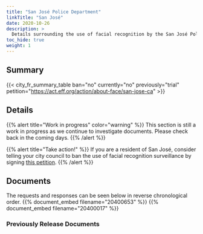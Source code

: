 ```yaml
---
title: "San José Police Department"
linkTitle: "San José"
date: 2020-10-26
description: >
  Details surrounding the use of facial recognition by the San José Police Department.
toc_hide: true
weight: 1
---
```

## Summary
{{< city_fr_summary_table ban="no" currently="no" previously="trial" petition="https://act.eff.org/action/about-face/san-jose-ca" >}}

## Details
{{% alert title="Work in progress" color="warning" %}}
This section is still a work in progress as we continue to investigate documents. Please check back in the coming days.
{{% /alert %}}

{{% alert title="Take action!" %}}
If you are a resident of San José, consider telling your city council to ban the use of facial recognition surveillance by signing [this petition](https://act.eff.org/action/about-face/san-jose-ca).
{{% /alert %}}

## Documents
The requests and responses can be seen below in reverse chronological order.
{{% document_embed filename="20400653" %}}
{{% document_embed filename="20400017" %}}

### Previously Release Documents
